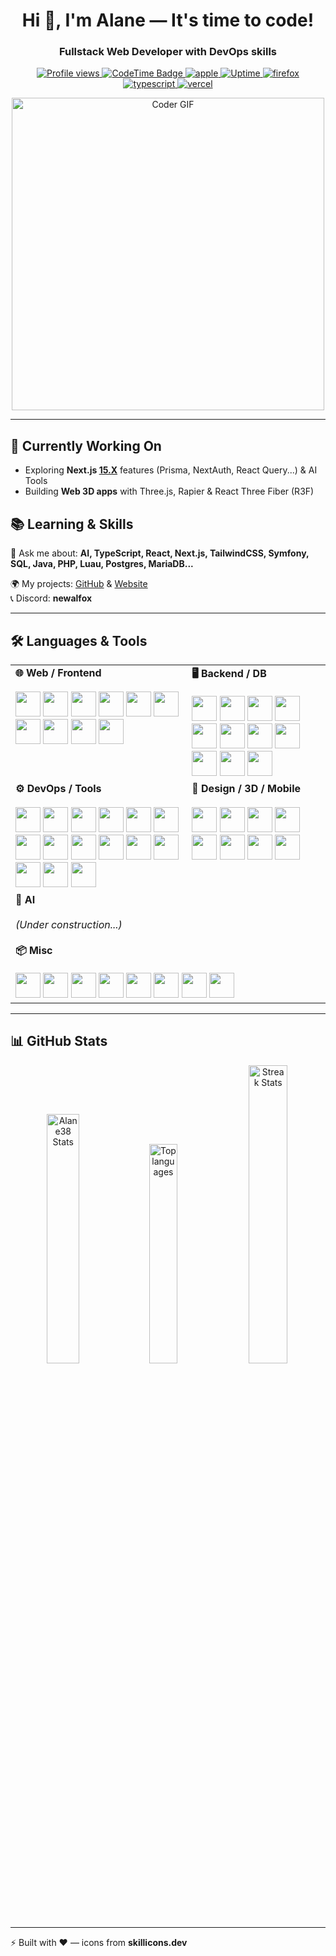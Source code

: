<!-- HEADER -->
<h1 align="center">Hi 👋, I'm Alane — It's time to code!</h1>
<h3 align="center">Fullstack Web Developer with DevOps skills</h3>

<!-- BADGES -->
<p align="center">
  <a href="https://github.com/Alane38" target="_blank" rel="noreferrer">
    <img src="https://komarev.com/ghpvc/?username=Alane38&label=Profile%20views&color=0e75b6&style=for-the-badge" alt="Profile views" />
  </a>
  <a href="https://codetime.dev" target="_blank" rel="noreferrer">
    <img src="https://img.shields.io/badge/dynamic/json?url=https%3A%2F%2Fapi.codetime.dev%2Fv3%2Fusers%2Fshield%3Fuid%3D24663&query=$.message&label=CodeTime&style=for-the-badge&logo=clockify&logoColor=white&color=222222" alt="CodeTime Badge" />
  </a>
  <a href="https://www.apple.com" target="_blank" rel="noreferrer">
    <img src="https://img.shields.io/badge/Apple-000000?style=for-the-badge&logo=apple&logoColor=white" alt="apple" />
  </a>
  <a href="https://betterstack.com" target="_blank" rel="noreferrer">
    <img src="https://img.shields.io/badge/Uptime-30d158?style=for-the-badge&logo=icloud&logoColor=white" alt="Uptime" />
  </a>
  <a href="https://www.mozilla.org/firefox/" target="_blank" rel="noreferrer">
    <img src="https://img.shields.io/badge/Firefox-FF7139?style=for-the-badge&logo=firefox-browser&logoColor=white" alt="firefox" />
  </a>
  <a href="https://www.typescriptlang.org/" target="_blank" rel="noreferrer">
    <img src="https://img.shields.io/badge/TypeScript-3178c6?style=for-the-badge&logo=typescript&logoColor=white" alt="typescript" />
  </a>
  <a href="https://vercel.com/" target="_blank" rel="noreferrer">
    <img src="https://img.shields.io/badge/Vercel-000000?style=for-the-badge&logo=vercel&logoColor=white" alt="vercel" />
  </a>
</p>


<!-- GIF -->
<p align="center">
  <img src="https://media.giphy.com/media/SWoSkN6DxTszqIKEqv/giphy.gif" alt="Coder GIF" width="500">
</p>

---

## 🚀 Currently Working On
- Exploring **Next.js [15.X](https://nextjs.org/blog)** features (Prisma, NextAuth, React Query...) & AI Tools
- Building **Web 3D apps** with Three.js, Rapier & React Three Fiber (R3F)

## 📚 Learning & Skills
💬 Ask me about: **AI, TypeScript, React, Next.js, TailwindCSS, Symfony, SQL, Java, PHP, Luau, Postgres, MariaDB...**

🌍 My projects: [GitHub](https://github.com/Alane38) & [Website](https://newalfox.fr)  
📞 Discord: **newalfox**

---

## 🛠️ Languages & Tools

<table>
  <tr>
    <!-- Web / Frontend -->
    <td valign="top">
      <b>🌐 Web / Frontend</b></br></br>
      <a href="https://www.w3schools.com/html/" target="_blank" rel="noreferrer"><img src="https://skillicons.dev/icons?i=html" width="40" height="40"/></a>
      <a href="https://www.w3schools.com/css/" target="_blank" rel="noreferrer"><img src="https://skillicons.dev/icons?i=css" width="40" height="40"/></a>
      <a href="https://developer.mozilla.org/en-US/docs/Web/JavaScript" target="_blank" rel="noreferrer"><img src="https://skillicons.dev/icons?i=js" width="40" height="40"/></a>
      <a href="https://www.typescriptlang.org/" target="_blank" rel="noreferrer"><img src="https://skillicons.dev/icons?i=ts" width="40" height="40"/></a>
      <a href="https://react.dev/" target="_blank" rel="noreferrer"><img src="https://skillicons.dev/icons?i=react" width="40" height="40"/></a>
      <a href="https://nextjs.org/" target="_blank" rel="noreferrer"><img src="https://skillicons.dev/icons?i=nextjs" width="40" height="40"/></a>
      <a href="https://vitejs.dev/" target="_blank" rel="noreferrer"><img src="https://skillicons.dev/icons?i=vite" width="40" height="40"/></a>
      <a href="https://tailwindcss.com/" target="_blank" rel="noreferrer"><img src="https://skillicons.dev/icons?i=tailwind" width="40" height="40"/></a>
      <a href="https://sass-lang.com/" target="_blank" rel="noreferrer"><img src="https://skillicons.dev/icons?i=sass" width="40" height="40"/></a>
      <a href="https://developer.mozilla.org/docs/Web/SVG" target="_blank" rel="noreferrer"><img src="https://skillicons.dev/icons?i=svg" width="40" height="40"/></a>
    </td>
    <!-- Backend / DB -->
    <td valign="top">
      <b>🖥️ Backend / DB</b></br></br>
      <a href="https://nodejs.org/" target="_blank" rel="noreferrer"><img src="https://skillicons.dev/icons?i=nodejs" width="40" height="40"/></a>
      <a href="https://www.php.net/" target="_blank" rel="noreferrer"><img src="https://skillicons.dev/icons?i=php" width="40" height="40"/></a>
      <a href="https://symfony.com/" target="_blank" rel="noreferrer"><img src="https://skillicons.dev/icons?i=symfony" width="40" height="40"/></a>
      <a href="https://www.postgresql.org/" target="_blank" rel="noreferrer"><img src="https://skillicons.dev/icons?i=postgres" width="40" height="40"/></a>
      <a href="https://www.mongodb.com/" target="_blank" rel="noreferrer"><img src="https://skillicons.dev/icons?i=mongodb" width="40" height="40"/></a>
      <a href="https://www.sqlite.org/" target="_blank" rel="noreferrer"><img src="https://skillicons.dev/icons?i=sqlite" width="40" height="40"/></a>
      <a href="https://www.prisma.io/" target="_blank" rel="noreferrer"><img src="https://skillicons.dev/icons?i=prisma" width="40" height="40"/></a>
      <a href="https://redis.io/" target="_blank" rel="noreferrer"><img src="https://skillicons.dev/icons?i=redis" width="40" height="40"/></a>
      <a href="https://supabase.com/" target="_blank" rel="noreferrer"><img src="https://skillicons.dev/icons?i=supabase" width="40" height="40"/></a>
      <a href="https://prometheus.io/" target="_blank" rel="noreferrer"><img src="https://skillicons.dev/icons?i=prometheus" width="40" height="40"/></a>
      <a href="https://nginx.org/" target="_blank" rel="noreferrer"><img src="https://skillicons.dev/icons?i=nginx" width="40" height="40"/></a>
    </td>
  </tr>

  <tr>
    <!-- DevOps / Tools -->
    <td valign="top">
      <b>⚙️ DevOps / Tools</b></br></br>
      <a href="https://www.docker.com/" target="_blank" rel="noreferrer"><img src="https://skillicons.dev/icons?i=docker" width="40" height="40"/></a>
      <a href="https://gradle.org/" target="_blank" rel="noreferrer"><img src="https://skillicons.dev/icons?i=gradle" width="40" height="40"/></a>
      <a href="https://www.npmjs.com/" target="_blank" rel="noreferrer"><img src="https://skillicons.dev/icons?i=npm" width="40" height="40"/></a>
      <a href="https://pnpm.io/" target="_blank" rel="noreferrer"><img src="https://skillicons.dev/icons?i=pnpm" width="40" height="40"/></a>
      <a href="https://yarnpkg.com/" target="_blank" rel="noreferrer"><img src="https://skillicons.dev/icons?i=yarn" width="40" height="40"/></a>
      <a href="https://bun.sh/" target="_blank" rel="noreferrer"><img src="https://skillicons.dev/icons?i=bun" width="40" height="40"/></a>
      <a href="https://www.postman.com/" target="_blank" rel="noreferrer"><img src="https://skillicons.dev/icons?i=postman" width="40" height="40"/></a>
      <a href="https://code.visualstudio.com/" target="_blank" rel="noreferrer"><img src="https://skillicons.dev/icons?i=vscode" width="40" height="40"/></a>
      <a href="https://www.jetbrains.com/phpstorm/" target="_blank" rel="noreferrer"><img src="https://skillicons.dev/icons?i=phpstorm" width="40" height="40"/></a>
      <a href="https://www.apple.com/" target="_blank" rel="noreferrer"><img src="https://skillicons.dev/icons?i=apple" width="40" height="40"/></a>
      <a href="https://www.microsoft.com/windows/" target="_blank" rel="noreferrer"><img src="https://skillicons.dev/icons?i=windows" width="40" height="40"/></a>
      <a href="https://www.linux.org/" target="_blank" rel="noreferrer"><img src="https://skillicons.dev/icons?i=linux" width="40" height="40"/></a>
      <a href="https://www.cloudflare.com/" target="_blank" rel="noreferrer"><img src="https://skillicons.dev/icons?i=cloudflare" width="40" height="40"/></a>
      <a href="https://github.com/" target="_blank" rel="noreferrer"><img src="https://skillicons.dev/icons?i=github" width="40" height="40"/></a>
      <a href="https://www.linkedin.com/" target="_blank" rel="noreferrer"><img src="https://skillicons.dev/icons?i=linkedin" width="40" height="40"/></a>
    </td>
    <!-- Design / 3D / Mobile -->
    <td valign="top">
      <b>🎨 Design / 3D / Mobile</b></br></br>
      <a href="https://www.figma.com/" target="_blank" rel="noreferrer"><img src="https://skillicons.dev/icons?i=figma" width="40" height="40"/></a>
      <a href="https://codepen.io/" target="_blank" rel="noreferrer"><img src="https://skillicons.dev/icons?i=codepen" width="40" height="40"/></a>
      <a href="https://www.blender.org/" target="_blank" rel="noreferrer"><img src="https://skillicons.dev/icons?i=blender" width="40" height="40"/></a>
      <a href="https://www.roblox.com/create" target="_blank" rel="noreferrer"><img src="https://skillicons.dev/icons?i=robloxstudio" width="40" height="40"/></a>
      <a href="https://developer.android.com/studio" target="_blank" rel="noreferrer"><img src="https://skillicons.dev/icons?i=androidstudio" width="40" height="40"/></a>
      <a href="https://www.arduino.cc/" target="_blank" rel="noreferrer"><img src="https://skillicons.dev/icons?i=arduino" width="40" height="40"/></a>
      <a href="https://www.raspberrypi.com/" target="_blank" rel="noreferrer"><img src="https://skillicons.dev/icons?i=raspberrypi" width="40" height="40"/></a>
      <a href="https://www.adobe.com/products/illustrator.html" target="_blank" rel="noreferrer"><img src="https://skillicons.dev/icons?i=ai" width="40" height="40"/></a>
    </td>
  </tr>

  <tr>
    <!-- AI / Misc -->
    <td valign="top" colspan="2">
      <b>🤖 AI</b></br></br>
      <i>(Under construction...)</i>
      <br/><br/>
      <b>📦 Misc</b></br></br>
      <a href="https://discord.com/" target="_blank" rel="noreferrer"><img src="https://skillicons.dev/icons?i=discord" width="40" height="40"/></a>
      <a href="https://stackoverflow.com/" target="_blank" rel="noreferrer"><img src="https://skillicons.dev/icons?i=stackoverflow" width="40" height="40"/></a>
      <a href="https://www.markdownguide.org/" target="_blank" rel="noreferrer"><img src="https://skillicons.dev/icons?i=md" width="40" height="40"/></a>
      <a href="https://threejs.org/" target="_blank" rel="noreferrer"><img src="https://skillicons.dev/icons?i=threejs" width="40" height="40"/></a>
      <a href="https://tauri.app/" target="_blank" rel="noreferrer"><img src="https://skillicons.dev/icons?i=tauri" width="40" height="40"/></a>
      <a href="https://grafana.com/" target="_blank" rel="noreferrer"><img src="https://skillicons.dev/icons?i=grafana" width="40" height="40"/></a>
      <a href="https://obsidian.md/" target="_blank" rel="noreferrer"><img src="https://skillicons.dev/icons?i=obsidian" width="40" height="40"/></a>
      <a href="https://www.ableton.com/" target="_blank" rel="noreferrer"><img src="https://skillicons.dev/icons?i=ableton" width="40" height="40"/></a>
    </td>
  </tr>
</table>



---

## 📊 GitHub Stats
<p align="center">
  <img width="32%" src="https://github-readme-stats.vercel.app/api?username=Alane38&show_icons=true&theme=github_dark&count_private=true&rank_icon=github" alt="Alane38 Stats" />
  <img width="30%" src="https://github-readme-stats.vercel.app/api/top-langs/?username=Alane38&layout=compact&langs_count=10&theme=github_dark" alt="Top languages" />
  <img width="35%" src="https://github-readme-streak-stats.herokuapp.com/?user=Alane38&theme=github-dark-blue&border_radius=10" alt="Streak Stats" />
</p>

---

⚡ Built with ❤️ — icons from **skillicons.dev**
